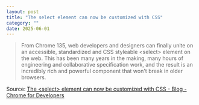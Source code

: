 ```yaml
---
layout: post
title: "The select element can now be customized with CSS"
category: ""
date: 2025-06-01
---
```


>From Chrome 135, web developers and designers can finally unite on an accessible, standardized and CSS styleable &lt;select&gt; element on the web. This has been many years in the making, many hours of engineering and collaborative specification work, and the result is an incredibly rich and powerful component that won't break in older browsers.

Source: [The &lt;select&gt; element can now be customized with CSS - Blog - Chrome for Developers](https://developer.chrome.com/blog/a-customizable-select)
